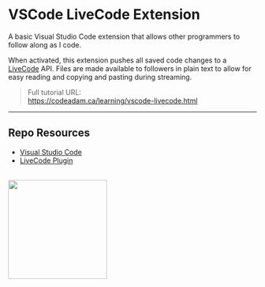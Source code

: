 # VSCode LiveCode Extension

A basic Visual Studio Code extension that allows other programmers to follow along as I code. 

When activated, this extension pushes all saved code changes to a [LiveCode](https://livecode.codeadam.ca/) API. Files are made available to followers in plain text to allow for easy reading and copying and pasting during streaming. 

> Full tutorial URL:  
> https://codeadam.ca/learning/vscode-livecode.html

***

## Repo Resources

* [Visual Studio Code](https://code.visualstudio.com/)
* [LiveCode Plugin](https://marketplace.visualstudio.com/items?itemName=CodeAdamCa.livecode)

<br>
<a href="https://codeadam.ca">
<img src="https://cdn.codeadam.ca/images@1.0.0/codeadam-logo-coloured-horizontal.png" width="200">
</a>
